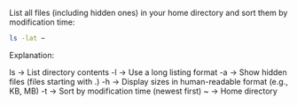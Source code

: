 List all files (including hidden ones) in your home directory and sort them by modification time:

```bash
ls -lat ~
```

Explanation:

ls → List directory contents
-l → Use a long listing format
-a → Show hidden files (files starting with .)
-h → Display sizes in human-readable format (e.g., KB, MB)
-t → Sort by modification time (newest first)
~ → Home directory